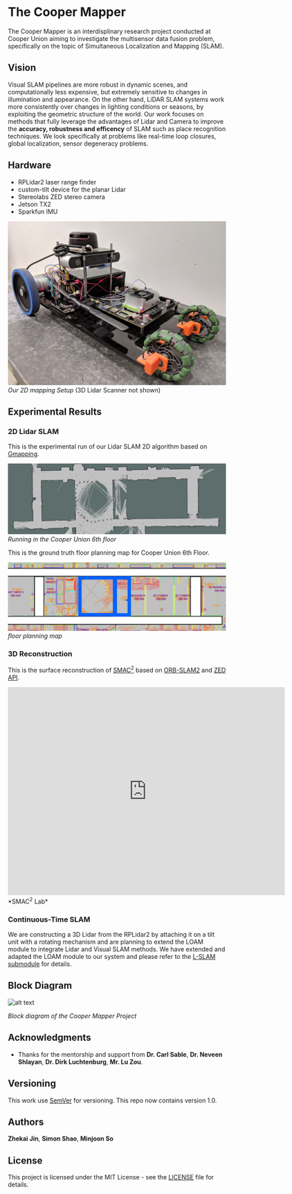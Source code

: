 # The Cooper Mapper

The Cooper Mapper is an interdisplinary research project conducted at Cooper Union aiming to investigate the multisensor data fusion problem, specifically on the topic of Simultaneous Localization and Mapping (SLAM). 

## Vision 
Visual SLAM pipelines are more robust in dynamic scenes, and computationally less expensive, but extremely sensitive to changes in illumination and appearance. On the other hand, LiDAR SLAM systems work more consistently over changes in lighting conditions or seasons, by exploiting the geometric structure of the world. Our work focuses on methods that fully leverage the advantages of Lidar and Camera to improve the **accuracy, robustness and efficency** of SLAM such as place recognition techniques. We look specifically at problems like real-time loop closures, global localization, sensor degeneracy problems. 

## Hardware

* RPLidar2 laser range finder 
* custom-tilt device for the planar Lidar
* Stereolabs ZED stereo camera
* Jetson TX2
* Sparkfun IMU 

![alt text](Assets/pics/car.jpg)
*Our 2D mapping Setup* (3D Lidar Scanner not shown)


## Experimental Results 

### 2D Lidar SLAM

This is the experimental run of our Lidar SLAM 2D algorithm based on [Gmapping](https://ieeexplore.ieee.org/document/4084563).

![Running in the Cooper Union 6th floor](Assets/pics/lidar_slam.png)
*Running in the Cooper Union 6th floor*

This is the ground truth floor planning map for Cooper Union 6th Floor.

![alt text](Assets/pics/6th.png)
*floor planning map*

### 3D Reconstruction

This is the surface reconstruction of [SMAC<sup>2</sup>](https://engfac.cooper.edu/nshlayan/689) based on [ORB-SLAM2](https://arxiv.org/abs/1610.06475) and [ZED API](https://www.stereolabs.com/docs/api/).

<iframe allowfullscreen webkitallowfullscreen width="640" height="480" frameborder="0" seamless src="https://p3d.in/e/x1fMl+load"></iframe>
*SMAC<sup>2</sup> Lab*

### Continuous-Time SLAM 

We are constructing a 3D Lidar from the RPLidar2 by attaching it on a tilt unit with a rotating mechanism and are planning to extend the LOAM module to integrate Lidar and Visual SLAM methods. We have extended and adapted the LOAM module to our system and please refer to the [L-SLAM submodule](L_SLAM/README.md) for details.

## Block Diagram

![alt text](pics/block-diagram.png)

*Block diagram of the Cooper Mapper Project*

## Acknowledgments

* Thanks for the mentorship and support from 
**Dr. Carl Sable**,
**Dr. Neveen Shlayan**,
**Dr. Dirk Luchtenburg**,
**Mr. Lu Zou**.

## Versioning

This work use [SemVer](http://semver.org/) for versioning. This repo now contains version 1.0. 

## Authors
**Zhekai Jin**, **Simon Shao**, **Minjoon So**

## License

This project is licensed under the MIT License - see the [LICENSE](LICENSE) file for details.



